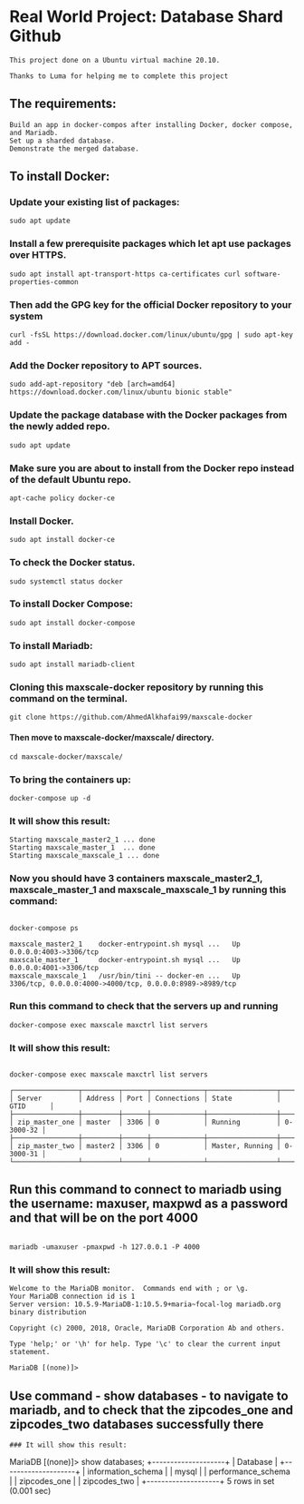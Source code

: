 # Real World Project: Database Shard Github
```
This project done on a Ubuntu virtual machine 20.10.

Thanks to Luma for helping me to complete this project
```

## The requirements:
```
Build an app in docker-compos after installing Docker, docker compose, and Mariadb.
Set up a sharded database.
Demonstrate the merged database.
```
 
## To install Docker:


### Update your existing list of packages:
```
sudo apt update   
```

### Install a few prerequisite packages which let apt use packages over HTTPS.
```
sudo apt install apt-transport-https ca-certificates curl software-properties-common 
```

### Then add the GPG key for the official Docker repository to your system
```
curl -fsSL https://download.docker.com/linux/ubuntu/gpg | sudo apt-key add -
```

### Add the Docker repository to APT sources.
```
sudo add-apt-repository "deb [arch=amd64] https://download.docker.com/linux/ubuntu bionic stable"    
```

### Update the package database with the Docker packages from the newly added repo.
```
sudo apt update    
```

### Make sure you are about to install from the Docker repo instead of the default Ubuntu repo.
```
apt-cache policy docker-ce
```

### Install Docker.
```
sudo apt install docker-ce   
```

### To check the Docker status.
```
sudo systemctl status docker 
```

### To install Docker Compose:
```
sudo apt install docker-compose
```
### To install Mariadb:
```
sudo apt install mariadb-client
```
### Cloning this maxscale-docker repository by running this command on the terminal.
```
git clone https://github.com/AhmedAlkhafai99/maxscale-docker
```
#### Then move to maxscale-docker/maxscale/ directory.
```
cd maxscale-docker/maxscale/
```
### To bring the containers up:
```
docker-compose up -d
```

### It will show this result:
```
Starting maxscale_master2_1 ... done
Starting maxscale_master_1  ... done
Starting maxscale_maxscale_1 ... done
```

### Now you should have 3 containers maxscale_master2_1, maxscale_master_1 and maxscale_maxscale_1 by running this command:
```

docker-compose ps

maxscale_master2_1    docker-entrypoint.sh mysql ...   Up      0.0.0.0:4003->3306/tcp                                  
maxscale_master_1     docker-entrypoint.sh mysql ...   Up      0.0.0.0:4001->3306/tcp                                  
maxscale_maxscale_1   /usr/bin/tini -- docker-en ...   Up      3306/tcp, 0.0.0.0:4000->4000/tcp, 0.0.0.0:8989->8989/tcp

```

### Run this command to check that the servers up and running
```
docker-compose exec maxscale maxctrl list servers
```
### It will show this result:
```

docker-compose exec maxscale maxctrl list servers

┌────────────────┬─────────┬──────┬─────────────┬─────────────────┬───────────┐
│ Server         │ Address │ Port │ Connections │ State           │ GTID      │
├────────────────┼─────────┼──────┼─────────────┼─────────────────┼───────────┤
│ zip_master_one │ master  │ 3306 │ 0           │ Running         │ 0-3000-32 │
├────────────────┼─────────┼──────┼─────────────┼─────────────────┼───────────┤
│ zip_master_two │ master2 │ 3306 │ 0           │ Master, Running │ 0-3000-31 │
└────────────────┴─────────┴──────┴─────────────┴─────────────────┴───────────┘
```


## Run this command to connect to mariadb using the username: maxuser, maxpwd as a password and that will be on the port 4000
```

mariadb -umaxuser -pmaxpwd -h 127.0.0.1 -P 4000
```

### It will show this result:
```
Welcome to the MariaDB monitor.  Commands end with ; or \g.
Your MariaDB connection id is 1
Server version: 10.5.9-MariaDB-1:10.5.9+maria~focal-log mariadb.org binary distribution

Copyright (c) 2000, 2018, Oracle, MariaDB Corporation Ab and others.

Type 'help;' or '\h' for help. Type '\c' to clear the current input statement.

MariaDB [(none)]> 
```

## Use command - show databases - to navigate to mariadb, and to check that the zipcodes_one and zipcodes_two databases successfully there
```
### It will show this result:
```
MariaDB [(none)]> show databases;
+--------------------+
| Database           |
+--------------------+
| information_schema |
| mysql              |
| performance_schema |
| zipcodes_one       |
| zipcodes_two       |
+--------------------+
5 rows in set (0.001 sec)
```


































